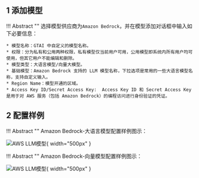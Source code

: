 ## 1 添加模型

!!! Abstract ""
    选择模型供应商为`Amazon Bedrock`，并在模型添加对话框中输入如下必要信息：

    * 模型名称：GTAI 中自定义的模型名称。    
    * 权限：分为私有和公用两种权限，私有模型仅当前用户可用，公用模型即系统内所有用户均可使用，但其它用户不能编辑和删除。
    * 模型类型：大语言模型/向量大模型。   
    * 基础模型：Amazon Bedrock 支持的 LLM 模型名称，下拉选项是常用的一些大语言模型名称，支持自定义输入。     
    * Region Name：模型开通的区域。    
    * Access Key ID/Secret Access Key:  Access Key ID 和 Secret Access Key 是用于对 AWS 服务（包括 Amazon Bedrock）的编程访问进行身份验证的凭证。

## 2 配置样例

!!! Abstract ""
    Amazon Bedrock-大语言模型配置样例图示：

![AWS LLM模型](../../img/model/AWS_LLM.png){ width="500px" }

!!! Abstract ""
    Amazon Bedrock-向量模型配置样例图示：

![AWS LLM模型](../../img/model/aws_embed.png){ width="500px" }